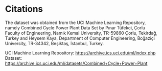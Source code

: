 # Citations

The dataset was obtained from the UCI Machine Learning Repository, namely Combined Cycle Power Plant Data Set by Pınar Tüfekci, Çorlu Faculty of Engineering, Namık Kemal University, TR-59860 Çorlu, Tekirdağ, Turkey and Heysem Kaya, Department of Computer Engineering, Boğaziçi University, TR-34342, Beşiktaş, İstanbul, Turkey.

UCI Machine Learning Repository: https://archive.ics.uci.edu/ml/index.php
Dataset: https://archive.ics.uci.edu/ml/datasets/Combined+Cycle+Power+Plant

